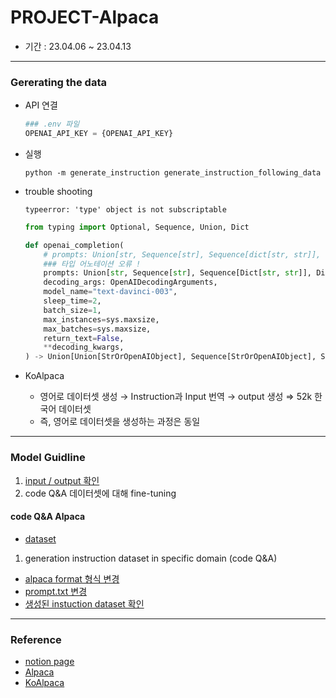 # PROJECT-Alpaca

- 기간 : 23.04.06 ~ 23.04.13

----
### Gererating the data

- API 연결

    ```python
    ### .env 파일
    OPENAI_API_KEY = {OPENAI_API_KEY}
    ```

- 실행

    ```python -m generate_instruction generate_instruction_following_data```

- trouble shooting

    `typeerror: 'type' object is not subscriptable`

    ```python
    from typing import Optional, Sequence, Union, Dict

    def openai_completion(
        # prompts: Union[str, Sequence[str], Sequence[dict[str, str]], dict[str, str]],
        ### 타입 어노테이션 오류 !
        prompts: Union[str, Sequence[str], Sequence[Dict[str, str]], Dict[str, str]],
        decoding_args: OpenAIDecodingArguments,
        model_name="text-davinci-003",
        sleep_time=2,
        batch_size=1,
        max_instances=sys.maxsize,
        max_batches=sys.maxsize,
        return_text=False,
        **decoding_kwargs,
    ) -> Union[Union[StrOrOpenAIObject], Sequence[StrOrOpenAIObject], Sequence[Sequence[StrOrOpenAIObject]],]:
    ```

- KoAlpaca
  - 영어로 데이터셋 생성 → Instruction과 Input 번역 → output 생성 ⇒ 52k 한국어 데이터셋
  - 즉, 영어로 데이터셋을 생성하는 과정은 동일

----

### Model Guidline

1. [input / output 확인](https://github.com/Chaewon-Leee/PROJECT-Alpaca/blob/main/Check_Input%26Output.ipynb)
2. code Q&A 데이터셋에 대해 fine-tuning

#### code Q&A Alpaca
- [dataset](https://github.com/jadecxliu/codeqa)
1. generation instruction dataset in specific domain (code Q&A)
  - [alpaca format 형식 변경](https://github.com/Chaewon-Leee/PROJECT-Alpaca/blob/main/code_alpaca/make_dataset.py)
  - [prompt.txt 변경](https://github.com/Chaewon-Leee/PROJECT-Alpaca/blob/main/code_alpaca/code_prompt.txt)
  - [생성된 instuction dataset 확인](https://github.com/Chaewon-Leee/PROJECT-Alpaca/blob/main/code_alpaca/code_regen.json)

----
### Reference
- [notion page](https://royal-tiger-88d.notion.site/Alpaca-KoAlpaca-b7584b13b81c45f0bdd2ca1a62d29707)
- [Alpaca](https://github.com/tatsu-lab/stanford_alpaca)
- [KoAlpaca](https://github.com/Beomi/KoAlpaca)